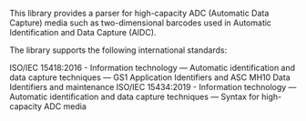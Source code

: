 ﻿This library provides a parser for high-capacity ADC (Automatic Data Capture) media such as two-dimensional barcodes used in Automatic Identification and Data Capture (AIDC).

The library supports the following international standards:

ISO/IEC 15418:2016 - Information technology — Automatic identification and data capture techniques — GS1 Application Identifiers and ASC MH10 Data Identifiers and maintenance
ISO/IEC 15434:2019 - Information technology — Automatic identification and data capture techniques — Syntax for high-capacity ADC media
